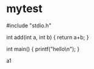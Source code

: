 # mytest

#include "stdio.h"

int add(int a, int b)
{
    return a+b;
}

int main()
{
     printf("hello\n");
}

a1